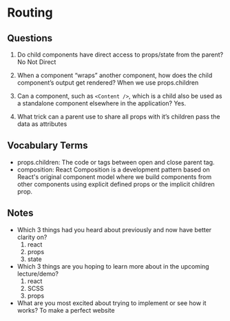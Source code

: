 # Routing

## Questions
1. Do child components have direct access to props/state from the parent?
    No Not Direct

1. When a component “wraps” another component, how does the child component’s output get rendered?
    When we use props.children
1. Can a component, such as `<Content />`, which is a child also be used as a standalone component elsewhere in the application?
    Yes.
1. What trick can a parent use to share all props with it’s children
    pass the data as attributes

## Vocabulary Terms
* props.children: The code or tags between open and close parent tag.
* composition: React Composition is a development pattern based on React's original component model where we build components from other components using explicit defined props or the implicit children prop.


## Notes
* Which 3 things had you heard about previously and now have better clarity on?
    1. react
    1. props
    1. state
* Which 3 things are you hoping to learn more about in the upcoming lecture/demo?
    1. react
    1. SCSS
    1. props
* What are you most excited about trying to implement or see how it works?
To make a perfect website